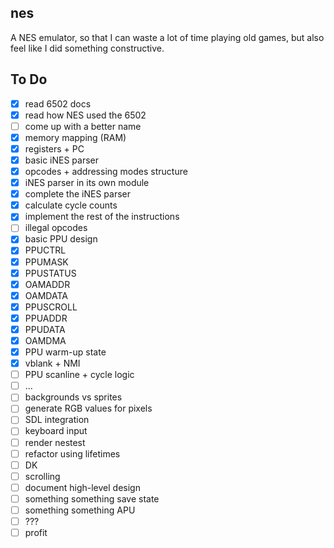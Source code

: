 ## nes

A NES emulator, so that I can waste a lot of time playing old games, but also feel like I did something constructive.

## To Do

* [x] read 6502 docs
* [x] read how NES used the 6502
* [ ] come up with a better name
* [x] memory mapping (RAM)
* [x] registers + PC
* [x] basic iNES parser
* [x] opcodes + addressing modes structure
* [x] iNES parser in its own module
* [x] complete the iNES parser
* [x] calculate cycle counts
* [x] implement the rest of the instructions
* [ ] illegal opcodes
* [x] basic PPU design
* [x] PPUCTRL
* [x] PPUMASK
* [x] PPUSTATUS
* [x] OAMADDR
* [x] OAMDATA
* [x] PPUSCROLL
* [x] PPUADDR
* [x] PPUDATA
* [x] OAMDMA
* [x] PPU warm-up state
* [x] vblank + NMI
* [ ] PPU scanline + cycle logic
* [ ] ...
* [ ] backgrounds vs sprites
* [ ] generate RGB values for pixels
* [ ] SDL integration
* [ ] keyboard input
* [ ] render nestest
* [ ] refactor using lifetimes
* [ ] DK
* [ ] scrolling
* [ ] document high-level design
* [ ] something something save state
* [ ] something something APU
* [ ] ???
* [ ] profit
